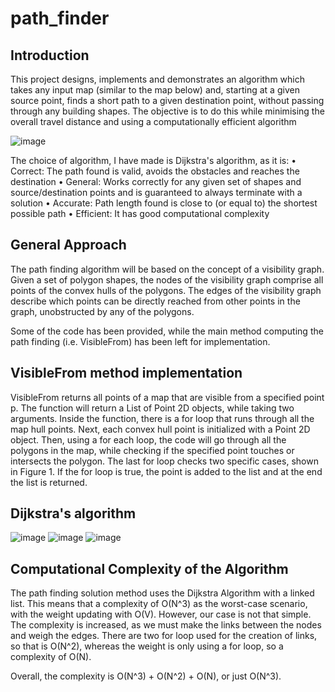 # path_finder

## Introduction
This project designs, implements and demonstrates an algorithm which takes any input map 
(similar to the map below) and, starting at a given source point, finds a short path to a given
destination point, without passing through any building shapes. The objective is to do this while 
minimising the overall travel distance and using a computationally efficient algorithm

![image](https://github.com/Tollymon13/path_finder/assets/159135691/baa419ea-c62b-4a52-86ad-f456ded83e48)

The choice of algorithm, I have made is Dijkstra's algorithm, as it is:
• Correct: The path found is valid, avoids the obstacles and reaches the destination
• General: Works correctly for any given set of shapes and
source/destination points and is guaranteed to always terminate with a solution
• Accurate: Path length found is close to (or equal to) the shortest possible path
• Efficient: It has good computational complexity

## General Approach
The path finding algorithm will be based on the concept of a visibility graph. Given a set of polygon 
shapes, the nodes of the visibility graph comprise all points of the convex hulls of the polygons. The 
edges of the visibility graph describe which points can be directly reached from other points in the 
graph, unobstructed by any of the polygons.

Some of the code has been provided, while the main method computing the path finding (i.e. VisibleFrom) has been left for implementation.

## VisibleFrom method implementation

VisibleFrom returns all points of a map that are visible from a specified point p. The function will return a
List of Point 2D objects, while taking two arguments. Inside the function, there is a for loop that runs
through all the map hull points. Next, each convex hull point is initialized with a Point 2D object. Then,
using a for each loop, the code will go through all the polygons in the map, while checking if the specified
point touches or intersects the polygon. The last for loop checks two specific cases, shown in Figure 1. If the
for loop is true, the point is added to the list and at the end the list is returned.
## Dijkstra's algorithm

![image](https://github.com/Tollymon13/path_finder/assets/159135691/49ef4039-6321-4b29-ab91-33ca0f51e58c)
![image](https://github.com/Tollymon13/path_finder/assets/159135691/a221eee9-9777-4d34-a6b9-640f01d3c381)
![image](https://github.com/Tollymon13/path_finder/assets/159135691/3f15e5ae-1e05-4ebe-8f8c-bd487c02e9d3)

## Computational Complexity of the Algorithm

The path finding solution method uses the Dijkstra Algorithm with a linked list. This means that a
complexity of O(N^3) as the worst-case scenario, with the weight updating with O(V). However, our case is
not that simple. The complexity is increased, as we must make the links between the nodes and weigh the
edges. There are two for loop used for the creation of links, so that is O(N^2), whereas the weight is only
using a for loop, so a complexity of O(N).

Overall, the complexity is O(N^3) + O(N^2) + O(N), or just O(N^3).
